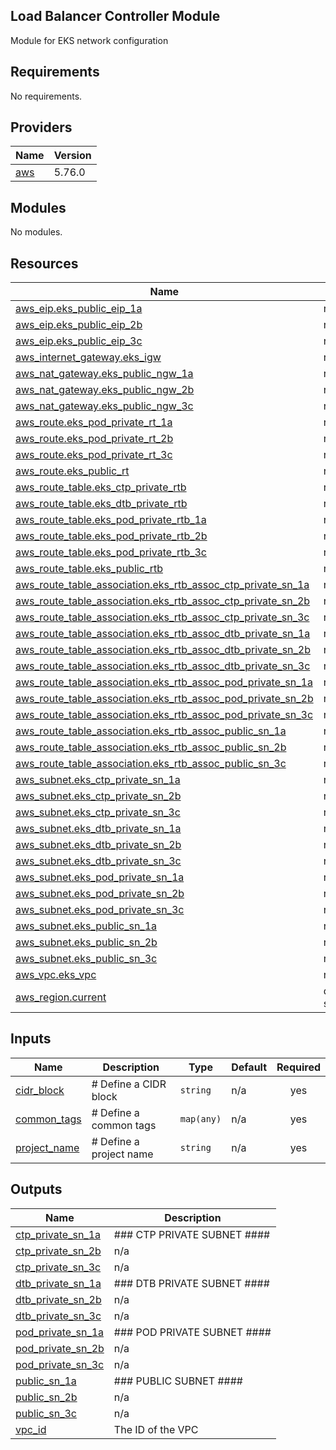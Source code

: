## Load Balancer Controller Module
Module for EKS network configuration

## Requirements

No requirements.

## Providers

| Name | Version |
|------|---------|
| <a name="provider_aws"></a> [aws](#provider\_aws) | 5.76.0 |

## Modules

No modules.

## Resources

| Name | Type |
|------|------|
| [aws_eip.eks_public_eip_1a](https://registry.terraform.io/providers/hashicorp/aws/latest/docs/resources/eip) | resource |
| [aws_eip.eks_public_eip_2b](https://registry.terraform.io/providers/hashicorp/aws/latest/docs/resources/eip) | resource |
| [aws_eip.eks_public_eip_3c](https://registry.terraform.io/providers/hashicorp/aws/latest/docs/resources/eip) | resource |
| [aws_internet_gateway.eks_igw](https://registry.terraform.io/providers/hashicorp/aws/latest/docs/resources/internet_gateway) | resource |
| [aws_nat_gateway.eks_public_ngw_1a](https://registry.terraform.io/providers/hashicorp/aws/latest/docs/resources/nat_gateway) | resource |
| [aws_nat_gateway.eks_public_ngw_2b](https://registry.terraform.io/providers/hashicorp/aws/latest/docs/resources/nat_gateway) | resource |
| [aws_nat_gateway.eks_public_ngw_3c](https://registry.terraform.io/providers/hashicorp/aws/latest/docs/resources/nat_gateway) | resource |
| [aws_route.eks_pod_private_rt_1a](https://registry.terraform.io/providers/hashicorp/aws/latest/docs/resources/route) | resource |
| [aws_route.eks_pod_private_rt_2b](https://registry.terraform.io/providers/hashicorp/aws/latest/docs/resources/route) | resource |
| [aws_route.eks_pod_private_rt_3c](https://registry.terraform.io/providers/hashicorp/aws/latest/docs/resources/route) | resource |
| [aws_route.eks_public_rt](https://registry.terraform.io/providers/hashicorp/aws/latest/docs/resources/route) | resource |
| [aws_route_table.eks_ctp_private_rtb](https://registry.terraform.io/providers/hashicorp/aws/latest/docs/resources/route_table) | resource |
| [aws_route_table.eks_dtb_private_rtb](https://registry.terraform.io/providers/hashicorp/aws/latest/docs/resources/route_table) | resource |
| [aws_route_table.eks_pod_private_rtb_1a](https://registry.terraform.io/providers/hashicorp/aws/latest/docs/resources/route_table) | resource |
| [aws_route_table.eks_pod_private_rtb_2b](https://registry.terraform.io/providers/hashicorp/aws/latest/docs/resources/route_table) | resource |
| [aws_route_table.eks_pod_private_rtb_3c](https://registry.terraform.io/providers/hashicorp/aws/latest/docs/resources/route_table) | resource |
| [aws_route_table.eks_public_rtb](https://registry.terraform.io/providers/hashicorp/aws/latest/docs/resources/route_table) | resource |
| [aws_route_table_association.eks_rtb_assoc_ctp_private_sn_1a](https://registry.terraform.io/providers/hashicorp/aws/latest/docs/resources/route_table_association) | resource |
| [aws_route_table_association.eks_rtb_assoc_ctp_private_sn_2b](https://registry.terraform.io/providers/hashicorp/aws/latest/docs/resources/route_table_association) | resource |
| [aws_route_table_association.eks_rtb_assoc_ctp_private_sn_3c](https://registry.terraform.io/providers/hashicorp/aws/latest/docs/resources/route_table_association) | resource |
| [aws_route_table_association.eks_rtb_assoc_dtb_private_sn_1a](https://registry.terraform.io/providers/hashicorp/aws/latest/docs/resources/route_table_association) | resource |
| [aws_route_table_association.eks_rtb_assoc_dtb_private_sn_2b](https://registry.terraform.io/providers/hashicorp/aws/latest/docs/resources/route_table_association) | resource |
| [aws_route_table_association.eks_rtb_assoc_dtb_private_sn_3c](https://registry.terraform.io/providers/hashicorp/aws/latest/docs/resources/route_table_association) | resource |
| [aws_route_table_association.eks_rtb_assoc_pod_private_sn_1a](https://registry.terraform.io/providers/hashicorp/aws/latest/docs/resources/route_table_association) | resource |
| [aws_route_table_association.eks_rtb_assoc_pod_private_sn_2b](https://registry.terraform.io/providers/hashicorp/aws/latest/docs/resources/route_table_association) | resource |
| [aws_route_table_association.eks_rtb_assoc_pod_private_sn_3c](https://registry.terraform.io/providers/hashicorp/aws/latest/docs/resources/route_table_association) | resource |
| [aws_route_table_association.eks_rtb_assoc_public_sn_1a](https://registry.terraform.io/providers/hashicorp/aws/latest/docs/resources/route_table_association) | resource |
| [aws_route_table_association.eks_rtb_assoc_public_sn_2b](https://registry.terraform.io/providers/hashicorp/aws/latest/docs/resources/route_table_association) | resource |
| [aws_route_table_association.eks_rtb_assoc_public_sn_3c](https://registry.terraform.io/providers/hashicorp/aws/latest/docs/resources/route_table_association) | resource |
| [aws_subnet.eks_ctp_private_sn_1a](https://registry.terraform.io/providers/hashicorp/aws/latest/docs/resources/subnet) | resource |
| [aws_subnet.eks_ctp_private_sn_2b](https://registry.terraform.io/providers/hashicorp/aws/latest/docs/resources/subnet) | resource |
| [aws_subnet.eks_ctp_private_sn_3c](https://registry.terraform.io/providers/hashicorp/aws/latest/docs/resources/subnet) | resource |
| [aws_subnet.eks_dtb_private_sn_1a](https://registry.terraform.io/providers/hashicorp/aws/latest/docs/resources/subnet) | resource |
| [aws_subnet.eks_dtb_private_sn_2b](https://registry.terraform.io/providers/hashicorp/aws/latest/docs/resources/subnet) | resource |
| [aws_subnet.eks_dtb_private_sn_3c](https://registry.terraform.io/providers/hashicorp/aws/latest/docs/resources/subnet) | resource |
| [aws_subnet.eks_pod_private_sn_1a](https://registry.terraform.io/providers/hashicorp/aws/latest/docs/resources/subnet) | resource |
| [aws_subnet.eks_pod_private_sn_2b](https://registry.terraform.io/providers/hashicorp/aws/latest/docs/resources/subnet) | resource |
| [aws_subnet.eks_pod_private_sn_3c](https://registry.terraform.io/providers/hashicorp/aws/latest/docs/resources/subnet) | resource |
| [aws_subnet.eks_public_sn_1a](https://registry.terraform.io/providers/hashicorp/aws/latest/docs/resources/subnet) | resource |
| [aws_subnet.eks_public_sn_2b](https://registry.terraform.io/providers/hashicorp/aws/latest/docs/resources/subnet) | resource |
| [aws_subnet.eks_public_sn_3c](https://registry.terraform.io/providers/hashicorp/aws/latest/docs/resources/subnet) | resource |
| [aws_vpc.eks_vpc](https://registry.terraform.io/providers/hashicorp/aws/latest/docs/resources/vpc) | resource |
| [aws_region.current](https://registry.terraform.io/providers/hashicorp/aws/latest/docs/data-sources/region) | data source |

## Inputs

| Name | Description | Type | Default | Required |
|------|-------------|------|---------|:--------:|
| <a name="input_cidr_block"></a> [cidr\_block](#input\_cidr\_block) | # Define a CIDR block | `string` | n/a | yes |
| <a name="input_common_tags"></a> [common\_tags](#input\_common\_tags) | # Define a common tags | `map(any)` | n/a | yes |
| <a name="input_project_name"></a> [project\_name](#input\_project\_name) | # Define a project name | `string` | n/a | yes |

## Outputs

| Name | Description |
|------|-------------|
| <a name="output_ctp_private_sn_1a"></a> [ctp\_private\_sn\_1a](#output\_ctp\_private\_sn\_1a) | ### CTP PRIVATE SUBNET #### |
| <a name="output_ctp_private_sn_2b"></a> [ctp\_private\_sn\_2b](#output\_ctp\_private\_sn\_2b) | n/a |
| <a name="output_ctp_private_sn_3c"></a> [ctp\_private\_sn\_3c](#output\_ctp\_private\_sn\_3c) | n/a |
| <a name="output_dtb_private_sn_1a"></a> [dtb\_private\_sn\_1a](#output\_dtb\_private\_sn\_1a) | ### DTB PRIVATE SUBNET #### |
| <a name="output_dtb_private_sn_2b"></a> [dtb\_private\_sn\_2b](#output\_dtb\_private\_sn\_2b) | n/a |
| <a name="output_dtb_private_sn_3c"></a> [dtb\_private\_sn\_3c](#output\_dtb\_private\_sn\_3c) | n/a |
| <a name="output_pod_private_sn_1a"></a> [pod\_private\_sn\_1a](#output\_pod\_private\_sn\_1a) | ### POD PRIVATE SUBNET #### |
| <a name="output_pod_private_sn_2b"></a> [pod\_private\_sn\_2b](#output\_pod\_private\_sn\_2b) | n/a |
| <a name="output_pod_private_sn_3c"></a> [pod\_private\_sn\_3c](#output\_pod\_private\_sn\_3c) | n/a |
| <a name="output_public_sn_1a"></a> [public\_sn\_1a](#output\_public\_sn\_1a) | ### PUBLIC SUBNET #### |
| <a name="output_public_sn_2b"></a> [public\_sn\_2b](#output\_public\_sn\_2b) | n/a |
| <a name="output_public_sn_3c"></a> [public\_sn\_3c](#output\_public\_sn\_3c) | n/a |
| <a name="output_vpc_id"></a> [vpc\_id](#output\_vpc\_id) | The ID of the VPC |
